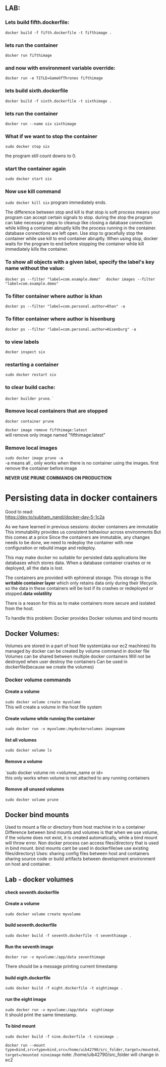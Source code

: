 

## LAB:

### Lets build fifth.dockerfile:  
`docker build -f fifth.dockerfile -t fifthimage .`  

### lets run the container
`docker run fifthimage`

### and now with environment variable override:
`docker run -e TITLE=GameOfThrones fifthimage`  

### lets build sixth.dockerfile
`docker build -f sixth.dockerfile -t sixthimage .`  

### lets run the container
`docker run --name six sixthimage`

### What if we want to stop the container
`sudo docker stop six`

the program still count downs to 0.  

### start the container again  
`sudo docker start six`

### Now use kill command 
`sudo docker kill six`
program immediately ends.

The difference between stop and kill is that stop is soft process
means your program can accept certain signals to stop. during the stop
the program can take necessary steps to cleanup like closing a database connection
while killing a container abruptly kills the process running in the container.
database connections are left open.
Use stop to gracefully stop the container while use kill to end container abruptly.
When using stop, docker waits for the program to end before stopping the container
while kill immediately kills the container.

### To show all objects with a given label, specify the label's key name without the value:  
`docker ps --filter "label=com.example.demo"  `
`docker images --filter "label=com.example.demo"  `

### To filter container where author is khan  
`docker ps --filter "label=com.personal.author=Khan" -a`

### To filter container where author is hisenburg  
`docker ps --filter "label=com.personal.author=Hisenburg" -a`  

### to view labels  
`docker inspect six`  

### restarting a container  
`sudo docker restart six`

### to clear build cache:
`docker builder prune`.
`
### Remove local containers that are stopped
`docker container prune`

`docker image remove fifthimage:latest`    
will remove only image named "fifthimage:latest"    

### Remove local images  
`sudo docker image prune -a`  
-a means all , only works when there is no container using the images. first
remove the container before image

**NEVER USE PRUNE COMMANDS ON PRODUCTION**


# Persisting data in docker containers

Good to read:  
https://dev.to/subham_nandi/docker-day-5-1c2a

As we have learned in previous sessions:
docker containers are immutable
This immutability provides us consistent behaviour across environments
But this comes at a price
Since the containers are immutable, any changes needs to be done, we need to
redeploy the container with new configuration or rebuild image and redeploy.

This may make docker no suitable for persisted data applications
like databases which stores data.
When a database container crashes or re deployed, all the data is lost.

The containers are provided with ephimeral storage. This storage is the **writable
container layer** which only retains data only during their lifecycle. so the data
in these containers will be lost if its crashes or redeployed or stopped.**data volatility**

There is a reason for this as to make containers more secure and isolated from
the host.

To handle this problem:
Docker provides Docker volumes and bind mounts

## Docker Volumes:
Volumes are stored in a part of host file system(aka our ec2 machines)
Its managed by docker
can be created by volume command in docker file
Volumes can be shared between multiple docker containers
Will not be destroyed when user destroy the containers
Can be used in dockerfile(because we create the volumes)

### Docker volume commands

#### Create a volume
`sudo docker volume create myvolume`  
This will create a volume in the host file system

#### Create volume while running the container
`sudo docker run -v myvolume:/mydockervolumes imagename`

#### list all volumes
`sudo docker volume ls`  

#### Remove a volume
`sudo docker volume rm <volumne_name or id>  
this only works when volume is not attached to any running containers

#### Remove all unused volumes
`sudo docker volume prune`


## Docker bind mounts  
Used to mount a file or directory from host machine in to a container
Difference between bind mounts and volumes is that when we use volume, if the
volume does not exist, it is created automatically, while a bind mount will 
throw error. 
Non docker process can access files/directory that is used in bind mount.
bind mounts cant be used in dockerfile(we use existing files/directory)
Uses:
sharing config files between host and containers
sharing source code or build artifacts between development environment on host
and container.


## Lab - docker volumes

#### check seventh.dockerfile

#### Create a volume
`sudo docker volume create myvolume`

#### build seventh.dockerfile
`sudo docker build -f seventh.dockerfile -t seventhimage .`

#### Run the seventh image
`docker run -v myvolume:/app/data seventhimage`

There should be a message printing current timestamp

#### build eigth.dockerfile
`sudo docker build -f eight.dockerfile -t eightimage .`

#### run the eight image
`sudo docker run -v myvolume:/app/data  eightimage`  
It should print the same timestamp.

#### To bind mount

`sudo docker build -f nine.dockerfile -t nineimage .`

`docker run --mount type=bind,src=type=bind,src=/home/uib42790/src_folder,target=/mounted,target=/mounted nineimage`
 note: /home/uib42790/src_folder will change in ec2

